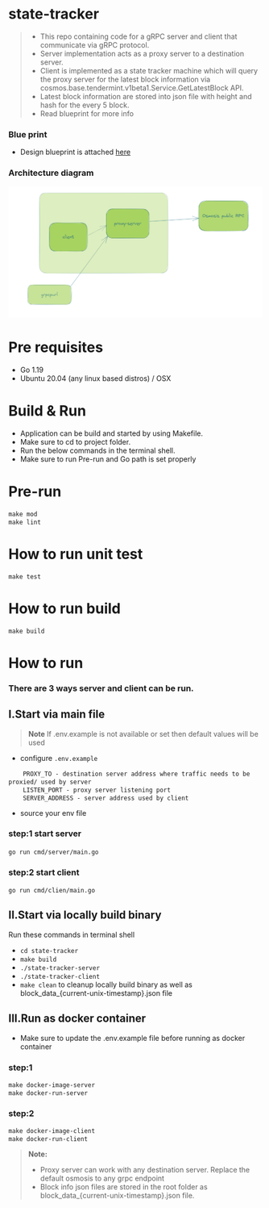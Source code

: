 # state-tracker 
>* This repo containing code for a gRPC server and client that communicate via gRPC protocol.
>* Server implementation acts as a proxy server to a destination server.
>* Client is implemented as a state tracker machine which will query the proxy server for the latest block information
   via cosmos.base.tendermint.v1beta1.Service.GetLatestBlock API.
>* Latest block information are stored into json file with height and hash for the every 5 block.
>* Read blueprint for more info

### Blue print 
- Design blueprint is attached [here](https://hackmd.io/@FdW5ADdtSn6Xozlgy3Rsyg/rJ6_cQ472)

### Architecture diagram
![plot](./architecture.png)

# Pre requisites
- Go 1.19
- Ubuntu 20.04 (any linux based distros) / OSX

# Build & Run
* Application can be build and started by using Makefile.
* Make sure to cd to project folder.
* Run the below commands in the terminal shell.
* Make sure to run Pre-run and Go path is set properly

# Pre-run
    make mod
    make lint

# How to run unit test
    make test

# How to run build
    make build

# How to run
### There are 3 ways server and client can be run.

## I.Start via main file
> **Note**
> If .env.example is not available or set then default values will be used
* configure `.env.example`
``` text 
    PROXY_TO - destination server address where traffic needs to be proxied/ used by server 
    LISTEN_PORT - proxy server listening port 
    SERVER_ADDRESS - server address used by client 
```
* source your env file
### step:1 start server 
`go run cmd/server/main.go`

### step:2 start client
`go run cmd/clien/main.go`

## II.Start via locally build binary
Run these commands in terminal shell

* `cd state-tracker`
* `make build`
* `./state-tracker-server`
* `./state-tracker-client`
* `make clean` to cleanup locally build binary as well as block_data_{current-unix-timestamp}.json file
 
## III.Run as docker container
* Make sure to update the .env.example file before running as docker container
### step:1
    make docker-image-server
    make docker-run-server
### step:2
    make docker-image-client
    make docker-run-client

> **Note:**
>* Proxy server can work with any destination server. Replace the default osmosis to any grpc endpoint
>* Block info json files are stored in the root folder as block_data_{current-unix-timestamp}.json file.

